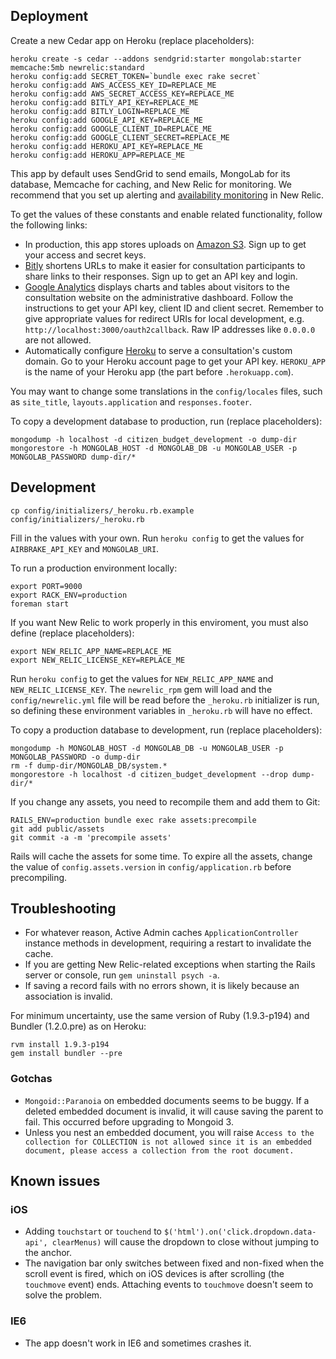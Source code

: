 ## Deployment

Create a new Cedar app on Heroku (replace placeholders):

    heroku create -s cedar --addons sendgrid:starter mongolab:starter memcache:5mb newrelic:standard
    heroku config:add SECRET_TOKEN=`bundle exec rake secret`
    heroku config:add AWS_ACCESS_KEY_ID=REPLACE_ME
    heroku config:add AWS_SECRET_ACCESS_KEY=REPLACE_ME
    heroku config:add BITLY_API_KEY=REPLACE_ME
    heroku config:add BITLY_LOGIN=REPLACE_ME
    heroku config:add GOOGLE_API_KEY=REPLACE_ME
    heroku config:add GOOGLE_CLIENT_ID=REPLACE_ME
    heroku config:add GOOGLE_CLIENT_SECRET=REPLACE_ME
    heroku config:add HEROKU_API_KEY=REPLACE_ME
    heroku config:add HEROKU_APP=REPLACE_ME

This app by default uses SendGrid to send emails, MongoLab for its database, Memcache for caching, and New Relic for monitoring. We recommend that you set up alerting and [availability monitoring](https://newrelic.com/docs/features/availability-monitoring-faq) in New Relic.

To get the values of these constants and enable related functionality, follow the following links:
* In production, this app stores uploads on [Amazon S3](http://aws.amazon.com/s3/). Sign up to get your access and secret keys.
* [Bitly](http://bitly.com/a/your_api_key/) shortens URLs to make it easier for consultation participants to share links to their responses. Sign up to get an API key and login.
* [Google Analytics](https://developers.google.com/analytics/resources/tutorials/hello-analytics-api#register_project) displays charts and tables about visitors to the consultation website on the administrative dashboard. Follow the instructions to get your API key, client ID and client secret. Remember to give appropriate values for redirect URIs for local development, e.g. `http://localhost:3000/oauth2callback`. Raw IP addresses like `0.0.0.0` are not allowed.
* Automatically configure [Heroku](https://api.heroku.com/account) to serve a consultation's custom domain. Go to your Heroku account page to get your API key. `HEROKU_APP` is the name of your Heroku app (the part before `.herokuapp.com`).

You may want to change some translations in the `config/locales` files, such as `site_title`, `layouts.application` and `responses.footer`.

To copy a development database to production, run (replace placeholders):

    mongodump -h localhost -d citizen_budget_development -o dump-dir
    mongorestore -h MONGOLAB_HOST -d MONGOLAB_DB -u MONGOLAB_USER -p MONGOLAB_PASSWORD dump-dir/*

## Development

    cp config/initializers/_heroku.rb.example config/initializers/_heroku.rb

Fill in the values with your own. Run `heroku config` to get the values for `AIRBRAKE_API_KEY` and `MONGOLAB_URI`.

To run a production environment locally:

    export PORT=9000
    export RACK_ENV=production
    foreman start

If you want New Relic to work properly in this enviroment, you must also define (replace placeholders):

    export NEW_RELIC_APP_NAME=REPLACE_ME
    export NEW_RELIC_LICENSE_KEY=REPLACE_ME

Run `heroku config` to get the values for `NEW_RELIC_APP_NAME` and `NEW_RELIC_LICENSE_KEY`. The `newrelic_rpm` gem will load and the `config/newrelic.yml` file will be read before the `_heroku.rb` initializer is run, so defining these environment variables in `_heroku.rb` will have no effect.

To copy a production database to development, run (replace placeholders):

    mongodump -h MONGOLAB_HOST -d MONGOLAB_DB -u MONGOLAB_USER -p MONGOLAB_PASSWORD -o dump-dir
    rm -f dump-dir/MONGOLAB_DB/system.*
    mongorestore -h localhost -d citizen_budget_development --drop dump-dir/*

If you change any assets, you need to recompile them and add them to Git:

    RAILS_ENV=production bundle exec rake assets:precompile
    git add public/assets
    git commit -a -m 'precompile assets'

Rails will cache the assets for some time. To expire all the assets, change the value of `config.assets.version` in `config/application.rb` before precompiling.

## Troubleshooting

* For whatever reason, Active Admin caches `ApplicationController` instance methods in development, requiring a restart to invalidate the cache.
* If you are getting New Relic-related exceptions when starting the Rails server or console, run `gem uninstall psych -a`.
* If saving a record fails with no errors shown, it is likely because an association is invalid.

For minimum uncertainty, use the same version of Ruby (1.9.3-p194) and Bundler (1.2.0.pre) as on Heroku:

    rvm install 1.9.3-p194
    gem install bundler --pre

### Gotchas

* `Mongoid::Paranoia` on embedded documents seems to be buggy. If a deleted embedded document is invalid, it will cause saving the parent to fail. This occurred before upgrading to Mongoid 3.
* Unless you nest an embedded document, you will raise `Access to the collection for COLLECTION is not allowed since it is an embedded document, please access a collection from the root document.`

## Known issues

### iOS

* Adding `touchstart` or `touchend` to `$('html').on('click.dropdown.data-api', clearMenus)` will cause the dropdown to close without jumping to the anchor.
* The navigation bar only switches between fixed and non-fixed when the scroll event is fired, which on iOS devices is after scrolling (the `touchmove` event) ends. Attaching events to `touchmove` doesn't seem to solve the problem.

### IE6

* The app doesn't work in IE6 and sometimes crashes it.
